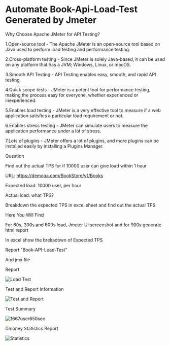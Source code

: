 # Automate Book-Api-Load-Test Generated by Jmeter

Why Choose Apache JMeter for API Testing?

1.Open-source tool - The Apache JMeter is an open-source tool based on Java used to perform load testing and performance testing.

2.Cross-platform testing - Since JMeter is solely Java-based, it can be used on any platform that has a JVM; Windows, Linux, or macOS. 

3.Smooth API Testing - API Testing enables easy, smooth, and rapid API testing.

4.Quick scope tests - JMeter is a potent tool for performance testing, making the process easy for everyone, whether experienced or inexperienced.

5.Enables load testing - JMeter is a very effective tool to measure if a web application satisfies a particular load requirement or not.

6.Enables stress testing - JMeter can simulate users to measure the application performance under a lot of stress.

7.Lots of plugins - JMeter offers a lot of plugins, and more plugins can be installed easily by installing a Plugins Manager.

Question 

Find out the actual TPS for if 10000 user can give load within 1 hour

URL: https://demoqa.com/BookStore/v1/Books

Expected load: 10000 user, per hour

Actual load: what TPS?

Breakdown the expected TPS in excel sheet and find out the actual TPS

Here You Will Find

For 60s, 300s and 600s load, Jmeter UI screenshot and for 900s generate html report

In excel show the brekadown of Expected TPS

Report "Book-API-Load-Test"

And jmx file

Report

![Load Test](https://user-images.githubusercontent.com/61340440/186488468-f1a2cef0-2762-4490-b64f-7a3ada30d290.JPG)

Test and Report Information

![Test and Report](https://user-images.githubusercontent.com/61340440/186489373-517014aa-e784-4132-93b0-e8da6c16c30b.JPG)

Test Summary


![1667user650sec](https://user-images.githubusercontent.com/61340440/186489953-a8b05994-50c5-497e-9263-6155784004f4.JPG)


Dmoney Statistics Report

![Statistics](https://user-images.githubusercontent.com/61340440/186489109-536b084a-5937-4b2c-91b3-b8c5d7966947.JPG)



